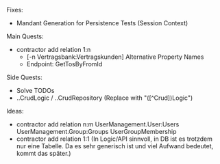 Fixes:
- Mandant Generation for Persistence Tests (Session Context)

Main Quests:
- contractor add relation 1:n 
  - [-n Vertragsbank:Vertragskunden] Alternative Property Names
  - Endpoint: GetTosByFromId

Side Quests:
- Solve TODOs
- ..CrudLogic / ..CrudRepository (Replace with "([^Crud])Logic")

Ideas: 
- contractor add relation n:m UserManagement.User:Users UserManagement.Group:Groups UserGroupMembership
- contractor add relation 1:1 (In Logic/API sinnvoll, in DB ist es trotzdem nur eine Tabelle. Da es sehr generisch ist und viel Aufwand bedeutet, kommt das später.)